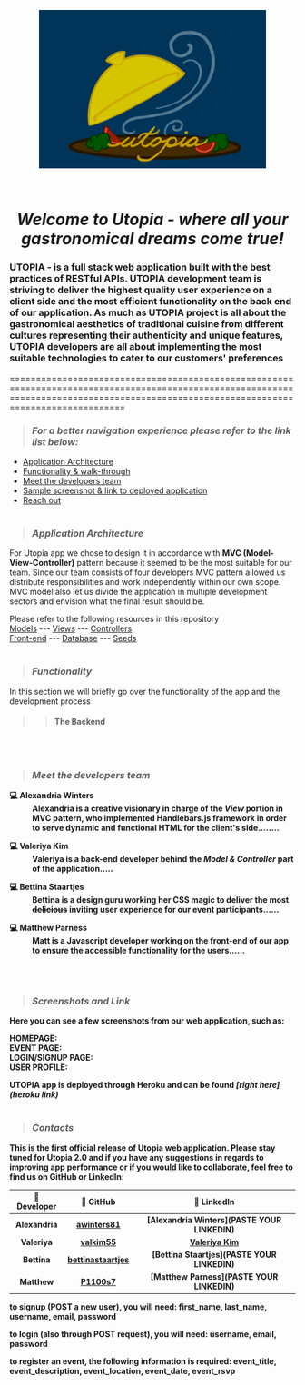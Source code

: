 <p style="text-align: center"><img src="./public/images/utopiablue.JPG" width="400"></p><br>
<div style="text-align: center"> 

# _**Welcome to Utopia - where all your gastronomical dreams come true!**_
</div> 

 ### **UTOPIA - is a full stack web application built with the best practices of RESTful APIs. UTOPIA development team is striving to deliver the highest quality user experience on a client side and the most efficient functionality on the back end of our application. As much as UTOPIA project is all about the gastronomical aesthetics of traditional cuisine from different cultures representing their authenticity and unique features, UTOPIA developers are all about implementing the most suitable technologies to cater to our customers' preferences**  <br>

========================================================================================================================================================================================
> ### ___For a better navigation experience please refer to the link list below:___ <br>
- [Application Architecture](#application-architecture)
- [Functionality & walk-through](#functionality)
- [Meet the developers team](#meet-the-developers-team)
- [Sample screenshot & link to deployed application](#screenshots-and-link)
- [Reach out](#contacts)
<br></br>

> ### ___Application Architecture___
<p> For Utopia app we chose to design it in accordance with <strong>MVC (Model-View-Controller)</strong> pattern because it seemed to be the most suitable for our team. Since our team consists of four developers MVC pattern allowed us distribute responsibilities and work independently within our own scope. MVC model also let us divide the application in multiple development sectors and envision what the final result should be.<br>

Please refer to the following resources in this repository<br>
[Models](./models/) --- [Views](./views/) --- [Controllers](./controller/) <br>
[Front-end](./public/) --- [Database](./db/) --- [Seeds](./seeds/)
<br></br>

> ### ___Functionality___
<p> In this section we will briefly go over the functionality of the app and the development process</p>

>> #### The Backend
<p>  </p>

<br></br>

> ### ___Meet the developers team___
<dl>
    <dt><strong>💻 Alexandria Winters <strong></dt>
    <dd>Alexandria is a creative visionary in charge of the <em>View</em> portion in MVC pattern, who implemented Handlebars.js framework in order to serve dynamic and functional HTML for the client's side........</dd>
</dl>

<dl>
    <dt><strong>💻 Valeriya Kim </strong></dt>
    <dd>Valeriya is a back-end developer behind the <em>Model & Controller</em> part of the application.....</dd>
</dl>

<dl>
    <dt><strong>💻 Bettina Staartjes  </strong></dt>
    <dd>Bettina is a design guru working her CSS magic to deliver the most <s>delicious</s> inviting user experience for our event participants......</dd>
</dl>

<dl>
    <dt><strong>💻 Matthew Parness  </strong></dt>
    <dd>Matt is a Javascript developer working on the front-end of our app to ensure the accessible functionality for the users......</dd>
</dl>
<br></br>

> ### ___Screenshots and Link___
<p>Here you can see a few screenshots from our web application, such as: </p>
<strong> HOMEPAGE: </strong></br>
<strong> EVENT PAGE: </strong></br>
<strong> LOGIN/SIGNUP PAGE: </strong></br>
<strong> USER PROFILE: </strong></br>

<strong> UTOPIA app is deployed through Heroku and can be found <em>[right here](heroku link) </em> </strong>
<br></br>
> ### ___Contacts___
<p> This is the first official release of Utopia web application. Please stay tuned for Utopia 2.0 and if you have any suggestions in regards to improving app performance or if you would like to collaborate, feel free to find us on GitHub or LinkedIn:</p>

| 🔧 Developer  | 🔗 GitHub                                                 | 🔗 LinkedIn                                  |
|:--------------:|:---------------------------------------------------------:|:-----------------------------------------:|
| Alexandria     | [awinters81](https://github.com/awinters81)               | [Alexandria Winters](PASTE YOUR LINKEDIN)
| Valeriya       | [valkim55](https://github.com/valkim55)                   | [Valeriya Kim](https://www.linkedin.com/in/valeriya-kim-763572204/)
| Bettina        | [bettinastaartjes](https://github.com/bettinastaartjes)   | [Bettina Staartjes](PASTE YOUR LINKEDIN)
| Matthew        | [P1100s7](https://github.com/P1100s7)                     | [Matthew Parness](PASTE YOUR LINKEDIN)









to signup (POST a new user), you will need:
first_name, last_name, username, email, password

to login (also through POST request), you will need:
username, email, password

to register an event, the following information is required:
event_title, event_description, event_location, event_date, event_rsvp